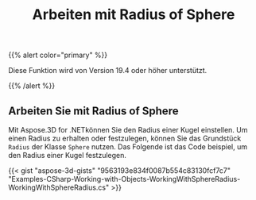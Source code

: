 ﻿---
title: Arbeiten mit Radius of Sphere
type: docs
weight: 110
url: /de/net/working-with-radius-of-sphere/
description: Mit Aspose.3D for .NETkönnen Sie den Radius einer Kugel einstellen. Um den Radius zu erhalten oder festzulegen, können Sie die Radius-Eigenschaft der Sphere-Klasse verwenden. Das Folgende ist das Code beispiel, um den Radius einer Kugel festzulegen.
---
{{% alert color="primary" %}} 

Diese Funktion wird von Version 19.4 oder höher unterstützt.

{{% /alert %}} 
## **Arbeiten Sie mit Radius of Sphere**
Mit Aspose.3D for .NETkönnen Sie den Radius einer Kugel einstellen. Um einen Radius zu erhalten oder festzulegen, können Sie das Grundstück `Radius` der Klasse `Sphere` nutzen. Das Folgende ist das Code beispiel, um den Radius einer Kugel festzulegen.

{{< gist "aspose-3d-gists" "9563193e834f0087b554c83130fcf7c7" "Examples-CSharp-Working-with-Objects-WorkingWithSphereRadius-WorkingWithSphereRadius.cs" >}}
